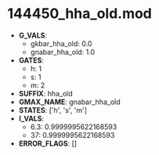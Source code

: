 # 144450_hha_old.mod

- **G_VALS**:
  - gkbar_hha_old: 0.0
  - gnabar_hha_old: 1.0
- **GATES**:
  - h: 1
  - s: 1
  - m: 2
- **SUFFIX**: hha_old
- **GMAX_NAME**: gnabar_hha_old
- **STATES**: ['h', 's', 'm']
- **I_VALS**:
  - 6.3: 0.9999995622168593
  - 37: 0.9999995622168593
- **ERROR_FLAGS**: []
